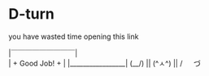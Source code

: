 # D-turn

you have wasted time opening this link 


|￣￣￣￣￣￣￣￣￣|  
| +  Good Job!  + |
|_________________|
(\__/) || 
(^ㅅ^) || 
/ 　 づ
